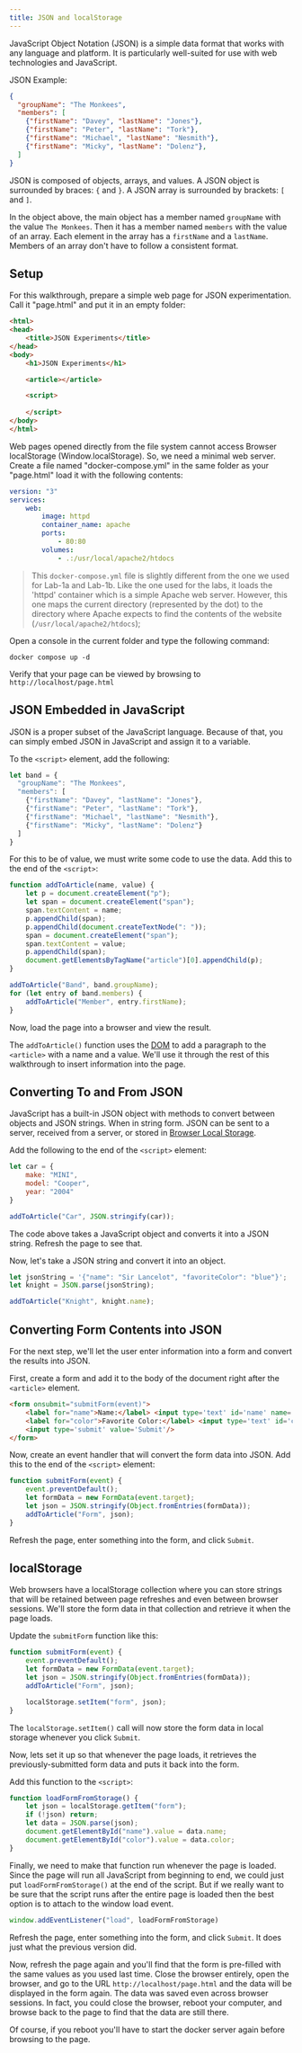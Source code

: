 ```yaml
---
title: JSON and localStorage
---
```

JavaScript Object Notation (JSON) is a simple data format that works with any language and platform. It is particularly well-suited for use with web technologies and JavaScript.

JSON Example:

```json
{
  "groupName": "The Monkees",
  "members": [
    {"firstName": "Davey", "lastName": "Jones"},
    {"firstName": "Peter", "lastName": "Tork"},
    {"firstName": "Michael", "lastName": "Nesmith"},
    {"firstName": "Micky", "lastName": "Dolenz"},
  ]
}
```

JSON is composed of objects, arrays, and values. A JSON object is surrounded by braces: `{` and `}`. A JSON array is surrounded by brackets: `[` and `]`.

In the object above, the main object has a member named `groupName` with the value `The Monkees`. Then it has a member named `members` with the value of an array. Each element in the array has a `firstName` and a `lastName`. Members of an array don't have to follow a consistent format.

## Setup

For this walkthrough, prepare a simple web page for JSON experimentation. Call it "page.html" and put it in an empty folder:

```html
<html>
<head>
    <title>JSON Experiments</title>    
</head>
<body>
    <h1>JSON Experiments</h1>

    <article></article>

    <script>
        
    </script>
</body>
</html>
```

Web pages opened directly from the file system cannot access Browser localStorage (Window.localStorage). So, we need a minimal web server. Create a file named "docker-compose.yml" in the same folder as your "page.html" load it with the following contents:

```yaml
version: "3"
services:
    web:
        image: httpd
        container_name: apache
        ports:
            - 80:80
        volumes:
            - .:/usr/local/apache2/htdocs
```

> This `docker-compose.yml` file is slightly different from the one we used for Lab-1a and Lab-1b. Like the one used for the labs, it loads the 'httpd' container which is a simple Apache web server. However, this one maps the current directory (represented by the dot) to the directory where Apache expects to find the contents of the website (`/usr/local/apache2/htdocs`);

Open a console in the current folder and type the following command:

```
docker compose up -d
```

Verify that your page can be viewed by browsing to `http://localhost/page.html`

## JSON Embedded in JavaScript
JSON is a proper subset of the JavaScript language. Because of that, you can simply embed JSON in JavaScript and assign it to a variable.

To the `<script>` element, add the following:

```js
let band = {
  "groupName": "The Monkees",
  "members": [
    {"firstName": "Davey", "lastName": "Jones"},
    {"firstName": "Peter", "lastName": "Tork"},
    {"firstName": "Michael", "lastName": "Nesmith"},
    {"firstName": "Micky", "lastName": "Dolenz"}
  ]
}
```

For this to be of value, we must write some code to use the data. Add this to the end of the `<script>`:

```js
function addToArticle(name, value) {
    let p = document.createElement("p");
    let span = document.createElement("span");
    span.textContent = name;
    p.appendChild(span);
    p.appendChild(document.createTextNode(": "));
    span = document.createElement("span");
    span.textContent = value;
    p.appendChild(span);
    document.getElementsByTagName("article")[0].appendChild(p);
}

addToArticle("Band", band.groupName);
for (let entry of band.members) {
    addToArticle("Member", entry.firstName);
}
```

Now, load the page into a browser and view the result.

The `addToArticle()` function uses the [DOM](/S05-JsAndDom) to add a paragraph to the `<article>` with a name and a value. We'll use it through the rest of this walkthrough to insert information into the page.

## Converting To and From JSON

JavaScript has a built-in JSON object with methods to convert between objects and JSON strings. When in string form. JSON can be sent to a server, received from a server, or stored in [Browser Local Storage](https://developer.mozilla.org/en-US/docs/Web/API/Window/localStorage).

Add the following to the end of the `<script>` element:

```js
let car = {
    make: "MINI",
    model: "Cooper",
    year: "2004"
}

addToArticle("Car", JSON.stringify(car));
```

The code above takes a JavaScript object and converts it into a JSON string. Refresh the page to see that.

Now, let's take a JSON string and convert it into an object.

```js
let jsonString = '{"name": "Sir Lancelot", "favoriteColor": "blue"}';
let knight = JSON.parse(jsonString);

addToArticle("Knight", knight.name);
```

## Converting Form Contents into JSON

For the next step, we'll let the user enter information into a form and convert the results into JSON.

First, create a form and add it to the body of the document right after the `<article>` element.

```html
<form onsubmit="submitForm(event)">
    <label for="name">Name:</label> <input type='text' id='name' name='name'/><br/>
    <label for="color">Favorite Color:</label> <input type='text' id='color' name='color'/><br/>
    <input type='submit' value='Submit'/>        
</form>
```

Now, create an event handler that will convert the form data into JSON. Add this to the end of the `<script>` element:

```js
function submitForm(event) {
    event.preventDefault();
    let formData = new FormData(event.target);
    let json = JSON.stringify(Object.fromEntries(formData));
    addToArticle("Form", json);
}
```

Refresh the page, enter something into the form, and click `Submit`.

## localStorage

Web browsers have a localStorage collection where you can store strings that will be retained between page refreshes and even between browser sessions. We'll store the form data in that collection and retrieve it when the page loads.

Update the `submitForm` function like this:

```js
function submitForm(event) {
    event.preventDefault();
    let formData = new FormData(event.target);
    let json = JSON.stringify(Object.fromEntries(formData));
    addToArticle("Form", json);

    localStorage.setItem("form", json);
}
```

The `localStorage.setItem()` call will now store the form data in local storage whenever you click `Submit`.

Now, lets set it up so that whenever the page loads, it retrieves the previously-submitted form data and puts it back into the form.

Add this function to the `<script>`:

```js
function loadFormFromStorage() {
    let json = localStorage.getItem("form");
    if (!json) return;
    let data = JSON.parse(json);
    document.getElementById("name").value = data.name;
    document.getElementById("color").value = data.color;
}
```

Finally, we need to make that function run whenever the page is loaded. Since the page will run all JavaScript from beginning to end, we could just put `loadFormFromStorage()` at the end of the script. But if we really want to be sure that the script runs after the entire page is loaded then the best option is to attach to the window load event.

```js
window.addEventListener("load", loadFormFromStorage)
```

Refresh the page, enter something into the form, and click `Submit`. It does just what the previous version did.

Now, refresh the page again and you'll find that the form is pre-filled with the same values as you used last time. Close the browser entirely, open the browser, and go to the URL `http://localhost/page.html` and the data will be displayed in the form again. The data was saved even across browser sessions. In fact, you could close the browser, reboot your computer, and browse back to the page to find that the data are still there.

Of course, if you reboot you'll have to start the docker server again before browsing to the page.